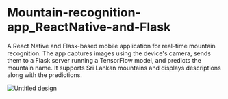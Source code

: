 # Mountain-recognition-app_ReactNative-and-Flask
A React Native and Flask-based mobile application for real-time mountain recognition. The app captures images using the device's camera, sends them to a Flask server running a TensorFlow model, and predicts the mountain name. It supports Sri Lankan mountains and displays descriptions along with the predictions.

![Untitled design](https://github.com/user-attachments/assets/b22d2fd1-12a8-49a8-9fc3-e75f4cb87af3)


